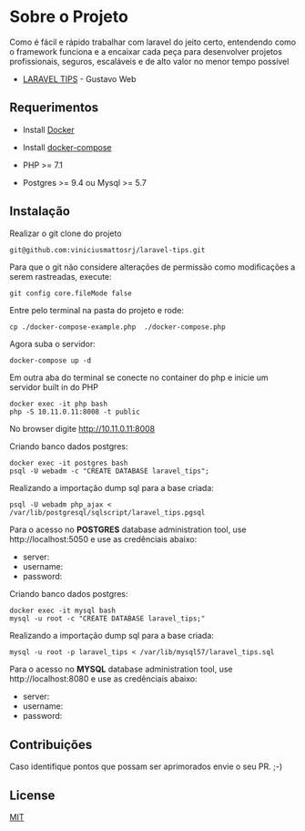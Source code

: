 # Sobre o Projeto

Como é fácil e rápido trabalhar com laravel do jeito certo, entendendo como o framework funciona e a encaixar cada peça para desenvolver projetos profissionais, seguros, escaláveis e de alto valor no menor tempo possível
- <a href="https://www.youtube.com/playlist?list=PLi_gvjv-JgXqop7hgVKZMGPiT9rUYy1srs">LARAVEL TIPS</a> - Gustavo Web


## Requerimentos

- Install <a href="https://docs.docker.com/install/">Docker</a>

- Install <a href="https://docs.docker.com/compose/install/">docker-compose</a>

- PHP >= 7.1

- Postgres >= 9.4 ou Mysql >= 5.7


## Instalação
Realizar o git clone do projeto
```bash
git@github.com:viniciusmattosrj/laravel-tips.git
```

Para que o git não considere alterações de permissão como modificações a serem rastreadas, execute:
```
git config core.fileMode false
```

Entre pelo terminal na pasta do projeto e rode:
```
cp ./docker-compose-example.php  ./docker-compose.php
```

Agora suba o servidor:
```
docker-compose up -d
```

Em outra aba do terminal se conecte no container do php e inicie um servidor built in do PHP
```
docker exec -it php bash
php -S 10.11.0.11:8008 -t public
```

No browser digite http://10.11.0.11:8008

Criando banco dados postgres: 

```
docker exec -it postgres bash
psql -U webadm -c "CREATE DATABASE laravel_tips";
```

Realizando a importação dump sql para a base criada:
```
psql -U webadm php_ajax < /var/lib/postgresql/sqlscript/laravel_tips.pgsql
```

Para o acesso no <strong>POSTGRES</strong> database administration tool, use http://localhost:5050 e use as credênciais abaixo:

  - server:
  - username:
  - password:


Criando banco dados postgres: 

```
docker exec -it mysql bash
mysql -u root -c "CREATE DATABASE laravel_tips;"
```

Realizando a importação dump sql para a base criada:
```
mysql -u root -p laravel_tips < /var/lib/mysql57/laravel_tips.sql
```

Para o acesso no <strong>MYSQL</strong> database administration tool, use http://localhost:8080 e use as credênciais abaixo:

  - server:
  - username:
  - password:


## Contribuições
Caso identifique pontos
que possam ser aprimorados envie o seu PR. ;-)


## License
[MIT](https://choosealicense.com/licenses/mit/)
